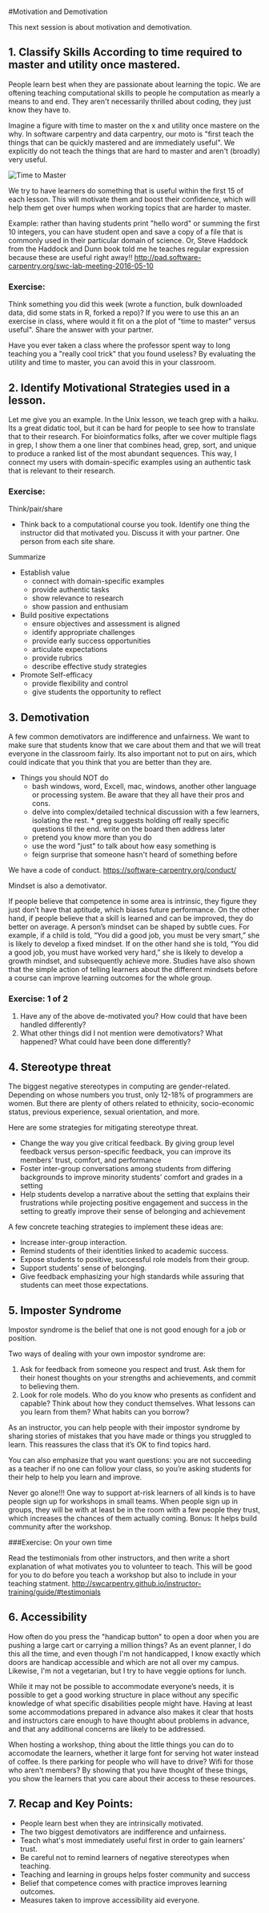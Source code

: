 #Motivation and Demotivation

This next session is about motivation and demotivation.

## 1. Classify Skills According to time required to master and utility once mastered. 
People learn best when they are passionate about learning the topic. We are oftening teaching computational skills to people he computation as mearly a means to and end. They aren't necessarily thrilled about coding, they just know they have to. 

Imagine a figure with time to master on the x and utility once mastere on the why. In software carpentry and data carpentry, our moto is "first teach the things that can be quickly mastered and are immediately useful". We explicitly do not teach the things that are hard to master and aren't (broadly) very useful. 

<img src="images/MotivationDemotivation1.png" title="Time to Master" style="display: block; margin: auto;" />


We try to have learners do something that is useful within the first 15 of each lesson. This will motivate them and boost their confidence, which will help them get over humps when working topics that are harder to master.

Example: rather than having students print "hello word" or summing the first 10 integers, you can have student open and save a copy of a file that is commonly used in their particular domain of science. Or, Steve Haddock from the Haddock and Dunn book told me he teaches regular expression because these are useful right away!!  http://pad.software-carpentry.org/swc-lab-meeting-2016-05-10 

### Exercise: 
Think something you did this week (wrote a function, bulk downloaded data, did some stats in R, forked a repo)? If you were to use this an an exercise in class, where would it fit on a the plot of "time to master" versus useful". Share the answer with your partner. 

Have you ever taken a class where the professor spent way to long teaching you a "really cool trick" that you found useless? By evaluating the utility and time to master, you can avoid this in your classroom.


## 2. Identify Motivational Strategies used in a lesson.
Let me give you an example. In the Unix lesson, we teach grep with a haiku. Its a great didatic tool, but it can be hard for people to see how to translate that to their research. For bioinformatics folks, after we cover multiple flags in grep, I show them a one liner that combines head, grep, sort, and unique to produce a ranked list of the most abundant sequences. This way, I connect my users with domain-specific examples using an authentic task that is relevant to their research.  

### Exercise: 
Think/pair/share
- Think back to a computational course you took. Identify one thing the instructor did that motivated you. Discuss it with your partner. One person from each site share.


Summarize
- Establish value
	- connect with domain-specific examples
	- provide authentic tasks
	- show relevance to research
	- show passion and enthusiam
- Build positive expectations
	- ensure objectives and assessment is aligned
	- identify appropriate challenges
	- provide early success opportunities
	- articulate expectations
	- provide rubrics
	- describe effective study strategies
- Promote Self-efficacy
	- provide flexibility and control
	- give students the opportunity to reflect	
	
	
## 3. Demotivation
A few common demotivators are indifference and unfairness. We want to make sure that students know that we care about them and that we will treat everyone in the classroom fairly.  Its also important not to put on airs, which could indicate that you think that you are better than they are. 

- Things you should NOT do
	- bash windows, word, Excell, mac, windows, another other language or processing system. Be aware that they all have their pros and cons. 
	- delve into complex/detailed technical discussion with a few learners, isolating the rest.  * greg suggests holding off really specific questions til the end. write on the board then address later
	- pretend you know more than you do
	- use the word "just" to talk about how easy something is
	- feign surprise that someone hasn't heard of something before

We have a code of conduct. https://software-carpentry.org/conduct/	


Mindset is also a demotivator.

If people believe that competence in some area is intrinsic, they figure they just don’t have that aptitude, which biases future performance. On the other hand, if people believe that a skill is learned and can be improved, they do better on average. A person’s mindset can be shaped by subtle cues. For example, if a child is told, “You did a good job, you must be very smart,” she is likely to develop a fixed mindset. If on the other hand she is told, “You did a good job, you must have worked very hard,” she is likely to develop a growth mindset, and subsequently achieve more. Studies have also shown that the simple action of telling learners about the different mindsets before a course can improve learning outcomes for the whole group. 
	
### Exercise: 1 of 2
1. Have any of the above de-motivated you? How could that have been handled differently?
2. What other things did I not mention were demotivators? What happened? What could have been done differently?	


## 4. Stereotype threat
The biggest negative stereotypes in computing are gender-related. Depending on whose numbers you trust, only 12-18% of programmers are women. But there are plenty of others related to ethnicity, socio-economic status, previous experience, sexual orientation, and more. 

Here are some strategies for mitigating stereotype threat.
- Change the way you give critical feedback. By giving group level feedback versus person-specific feedback, you can improve its members’ trust, comfort, and performance 
- Foster inter-group conversations among students from differing backgrounds to improve minority students’ comfort and grades in a setting
- Help students develop a narrative about the setting that explains their frustrations while projecting positive engagement and success in the setting to greatly improve their sense of belonging and achievement

A few concrete teaching strategies  to implement these ideas are:
 - Increase inter-group interaction.
 - Remind students of their identities linked to academic success.
 - Expose students to positive, successful role models from their group.
 - Support students’ sense of belonging.
 - Give feedback emphasizing your high standards while assuring that students can meet those expectations.
 
 
 
## 5. Imposter Syndrome
Impostor syndrome is the belief that one is not good enough for a job or position.

Two ways of dealing with your own impostor syndrome are:
1. Ask for feedback from someone you respect and trust. Ask them for their honest thoughts on your strengths and achievements, and commit to believing them.
2. Look for role models. Who do you know who presents as confident and capable? Think about how they conduct themselves. What lessons can you learn from them? What habits can you borrow? 

As an instructor, you can help people with their impostor syndrome by sharing stories of mistakes that you have made or things you struggled to learn. This reassures the class that it’s OK to find topics hard.

You can also emphasize that you want questions: you are not succeeding as a teacher if no one can follow your class, so you’re asking students for their help to help you learn and improve. 

Never go alone!!! One way to support at-risk learners of all kinds is to have people sign up for workshops in small teams. When people sign up in groups, they will be with at least be in the room with a few people they trust, which increases the chances of them actually coming. Bonus: It helps build community after the workshop.

###Exercise: On your own time 

Read the testimonials from other instructors, and then write a short explanation of what motivates you to volunteer to teach. This will be good for you to do before you teach a workshop but also to include in your teaching statment. http://swcarpentry.github.io/instructor-training/guide/#testimonials

## 6. Accessibility
How often do you press the "handicap button" to open a door when you are pushing a large cart or carrying a million things? As an event planner, I do this all the time, and even though I'm not handicapped, I know exactly which doors are handicap accessible and which are not all over my campus.  Likewise, I'm not a vegetarian, but I try to have veggie options for lunch. 

While it may not be possible to accommodate everyone’s needs, it is possible to get a good working structure in place without any specific knowledge of what specific disabilities people might have. Having at least some accommodations prepared in advance also makes it clear that hosts and instructors care enough to have thought about problems in advance, and that any additional concerns are likely to be addressed.

When hosting a workshop, thing about the little things you can do to accomodate the learners, whether it large font for serving hot water instead of coffee. Is there parking for people who will have to drive? Wifi for those who aren't members? By showing that you have thought of these things, you show the learners that you care about their access to these resources. 

## 7. Recap and Key Points:
- People learn best when they are intrinsically motivated.
- The two biggest demotivators are indifference and unfairness.
- Teach what's most immediately useful first in order to gain learners' trust.
- Be careful not to remind learners of negative stereotypes when teaching.
- Teaching and learning in groups helps foster community and success
- Belief that competence comes with practice improves learning outcomes.
- Measures taken to improve accessibility aid everyone.